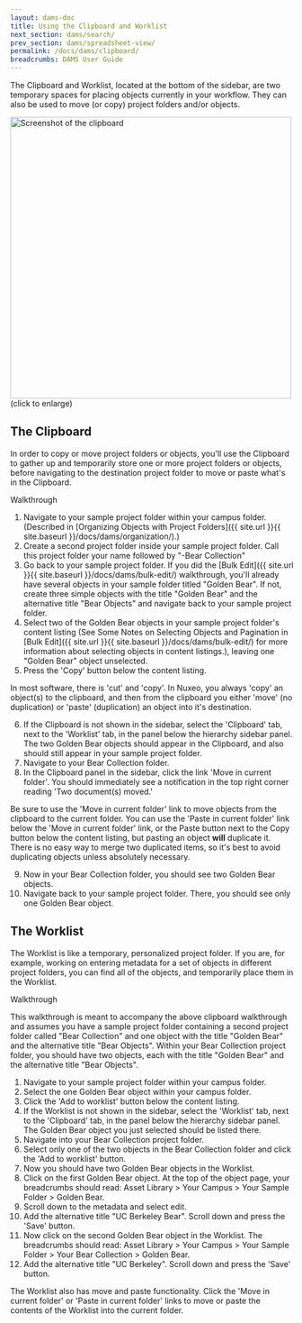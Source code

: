 ```yaml
---
layout: dams-doc
title: Using the Clipboard and Worklist
next_section: dams/search/
prev_section: dams/spreadsheet-view/
permalink: /docs/dams/clipboard/
breadcrumbs: DAMS User Guide
---
```


The Clipboard and Worklist, located at the bottom of the sidebar, are two temporary spaces for placing objects currently in your workflow.  They can also be used to move (or copy) project folders and/or objects. 

<a class="img-popup" href="{{ site.url }}{{ site.baseurl }}/images/worklist-and-clipboard.png">
  <img src="{{ site.url }}{{ site.baseurl }}/images/worklist-and-clipboard.png" alt="Screenshot of the clipboard" style="width: 500px">
</a>
<br>(click to enlarge)

## The Clipboard

In order to copy or move project folders or objects, you'll use the Clipboard to gather up and temporarily store one or more project folders or objects, before navigating to the destination project folder to move or paste what's in the Clipboard. 

<div class="walkthrough">Walkthrough</div>

1. Navigate to your sample project folder within your campus folder. (Described in [Organizing Objects with Project Folders]({{ site.url }}{{ site.baseurl }}/docs/dams/organization/).)
2. Create a second project folder inside your sample project folder. Call this project folder your name followed by "-Bear Collection"
3. Go back to your sample project folder. If you did the [Bulk Edit]({{ site.url }}{{ site.baseurl }}/docs/dams/bulk-edit/) walkthrough, you'll already have several objects in your sample folder titled "Golden Bear". If not, create three simple objects with the title "Golden Bear" and the alternative title "Bear Objects" and navigate back to your sample project folder. 
4. Select two of the Golden Bear objects in your sample project folder's content listing (See Some Notes on Selecting Objects and Pagination in
[Bulk Edit]({{ site.url }}{{ site.baseurl }}/docs/dams/bulk-edit/) for more information about selecting objects in content listings.), leaving one "Golden Bear" object unselected. 
5. Press the 'Copy' button below the content listing.

<div class="note"><p>In most software, there is 'cut' and 'copy'. In Nuxeo, you always 'copy' an object(s) to the clipboard, and then from the clipboard you either 'move' (no duplication) or 'paste' (duplication) an object into it's destination.</p></div>

<ol start="6">
  <li>If the Clipboard is not shown in the sidebar, select the 'Clipboard' tab, next to the 'Worklist' tab, in the panel below the hierarchy sidebar panel. The two Golden Bear objects should appear in the Clipboard, and also should still appear in your sample project folder.</li>
  <li>Navigate to your Bear Collection folder.</li>
  <li>In the Clipboard panel in the sidebar, click the link 'Move in current folder'. You should immediately see a notification in the top right corner reading 'Two document(s) moved.'</li> 
</ol>

<div class="note"><p>Be sure to use the 'Move in current folder' link to move objects from the clipboard to the current folder. You can use the 'Paste in current folder' link below the 'Move in current folder' link, or the Paste button next to the Copy button below the content listing, but pasting an object <b>will</b> duplicate it. There is no easy way to merge two duplicated items, so it's best to avoid duplicating objects unless absolutely necessary.</p></div>

<ol start="9">
  <li>Now in your Bear Collection folder, you should see two Golden Bear objects.</li>
  <li>Navigate back to your sample project folder. There, you should see only one Golden Bear object.</li>
</ol>

## The Worklist

The Worklist is like a temporary, personalized project folder. If you are, for example, working on entering metadata for a set of objects in different project folders, you can find all of the objects, and temporarily place them in the Worklist. 

<div class="walkthrough">Walkthrough</div>

This walkthrough is meant to accompany the above clipboard walkthrough and assumes you have a sample project folder containing a second project folder called "Bear Collection" and one object with the title "Golden Bear" and the alternative title "Bear Objects". Within your Bear Collection project folder, you should have two objects, each with the title "Golden Bear" and the alternative title "Bear Objects".

1. Navigate to your sample project folder within your campus folder. 
2. Select the one Golden Bear object within your campus folder. 
3. Click the 'Add to worklist' button below the content listing. 
4. If the Worklist is not shown in the sidebar, select the 'Worklist' tab, next to the 'Clipboard' tab, in the panel below the hierarchy sidebar panel. The Golden Bear object you just selected should be listed there. 
5. Navigate into your Bear Collection project folder. 
6. Select only one of the two objects in the Bear Collection folder and click the 'Add to worklist' button. 
7. Now you should have two Golden Bear objects in the Worklist. 
8. Click on the first Golden Bear object. At the top of the object page, your breadcrumbs should read: Asset Library > Your Campus > Your Sample Folder > Golden Bear. 
9. Scroll down to the metadata and select edit. 
10. Add the alternative title "UC Berkeley Bear". Scroll down and press the 'Save' button. 
11. Now click on the second Golden Bear object in the Worklist. The breadcrumbs should read: Asset Library > Your Campus > Your Sample Folder > Your Bear Collection > Golden Bear. 
12. Add the alternative title "UC Berkeley". Scroll down and press the 'Save' button. 

<div class="note"><p>The Worklist also has move and paste functionality. Click the 'Move in current folder' or 'Paste in current folder' links to move or paste the contents of the Worklist into the current folder.</p></div>
